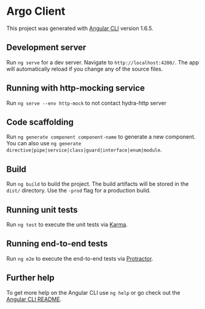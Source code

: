 # Argo Client

This project was generated with [Angular CLI](https://github.com/angular/angular-cli) version 1.6.5.


## Development server

Run `ng serve` for a dev server. Navigate to `http://localhost:4200/`. The app will automatically reload if you change any of the source files.

## Running with http-mocking service

Run `ng serve --env http-mock` to not contact hydra-http server 

## Code scaffolding

Run `ng generate component component-name` to generate a new component. You can also use `ng generate directive|pipe|service|class|guard|interface|enum|module`.

## Build

Run `ng build` to build the project. The build artifacts will be stored in the `dist/` directory. Use the `-prod` flag for a production build.

## Running unit tests

Run `ng test` to execute the unit tests via [Karma](https://karma-runner.github.io).

## Running end-to-end tests

Run `ng e2e` to execute the end-to-end tests via [Protractor](http://www.protractortest.org/).

## Further help

To get more help on the Angular CLI use `ng help` or go check out the [Angular CLI README](https://github.com/angular/angular-cli/blob/master/README.md).
